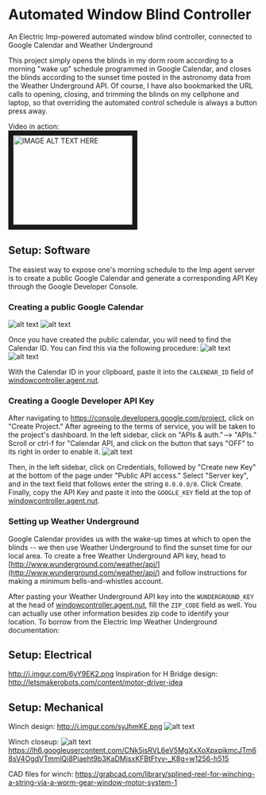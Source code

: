 # Automated Window Blind Controller
An Electric Imp-powered automated window blind controller, connected to Google Calendar and Weather Underground

This project simply opens the blinds in my dorm room according to a morning "wake up" schedule programmed in Google Calendar, and closes the blinds according to the sunset time posted in the astronomy data from the Weather Underground API. Of course, I have also bookmarked the URL calls to opening, closing, and trimming the blinds on my cellphone and laptop, so that overriding the automated control schedule is always a button press away.

Video in action:      
<a href="http://www.youtube.com/watch?feature=player_embedded&v=Lm1xPXeB1SU" target="_blank"><img src="http://img.youtube.com/vi/Lm1xPXeB1SU/0.jpg" 
alt="IMAGE ALT TEXT HERE" width="240" height="180" border="10" /></a>

## Setup: Software

The easiest way to expose one's morning schedule to the Imp agent server is to create a public Google Calendar and generate a corresponding API Key through the Google Developer Console.

### Creating a public Google Calendar

![alt text](http://i.imgur.com/eQKIOjj.png "Creating a Calendar")
![alt text](http://i.imgur.com/hhjkcMW.png "Making it public")

Once you have created the public calendar, you will need to find the Calendar ID. You can find this via the following procedure: 
![alt text](http://i.imgur.com/gNnytCq.png "Calendar settings")
![alt text](http://i.imgur.com/W75srge.png "Getting Calendar ID")

With the Calendar ID in your clipboard, paste it into the `CALENDAR_ID` field of [windowcontroller.agent.nut](https://github.com/acarrillo/window-blind-controller/blob/master/windowcontroller.agent.nut).

### Creating a Google Developer API Key
After navigating to https://console.developers.google.com/project, click on "Create Project." After agreeing to the terms of service, you will be taken to the project's dashboard. In the left sidebar, click on "APIs & auth."--> "APIs." Scroll or ctrl-f for "Calendar API, and click on the button that says "OFF" to its right in order to enable it.
![alt text](http://i.imgur.com/hWEXfDG.png "Getting Calendar ID")

Then, in the left sidebar, click on Credentials, followed by "Create new Key" at the bottom of the page under "Public API access." Select "Server key", and in the text field that follows enter the string `0.0.0.0/0`. Click Create. Finally, copy the API Key and paste it into the `GOOGLE_KEY` field at the top of [windowcontroller.agent.nut](https://github.com/acarrillo/window-blind-controller/blob/master/windowcontroller.agent.nut).

### Setting up Weather Underground

Google Calendar provides us with the wake-up times at which to open the blinds -- we then use Weather Underground to find the sunset time for our local area. To create a free Weather Underground API key, head to [http://www.wunderground.com/weather/api/](http://www.wunderground.com/weather/api/) and follow instructions for making a minimum bells-and-whistles account.

After pasting your Weather Underground API key into the `WUNDERGROUND_KEY` at the head of [windowcontroller.agent.nut](https://github.com/acarrillo/window-blind-controller/blob/master/windowcontroller.agent.nut), fill the `ZIP_CODE` field as well. You can actually use other information besides zip code to identify your location. To borrow from the Electric Imp Weather Underground documentation:


## Setup: Electrical

http://i.imgur.com/6yY9EK2.png
Inspiration for H Bridge design: http://letsmakerobots.com/content/motor-driver-idea

## Setup: Mechanical

Winch design:
http://i.imgur.com/syJhmKE.png
![alt text](http://i.imgur.com/W75srge.png "Getting Calendar ID")

Winch closeup:
![alt text](http://i.imgur.com/W75srge.png "Getting Calendar ID")
https://lh6.googleusercontent.com/CNk5isRVL6eV5MgXxXoXpxpikmcJTm68sV4OgdVTmmlQi8Piaeht9b3KaDMisxKFBtFtyv-_K8g=w1256-h515

CAD files for winch: https://grabcad.com/library/splined-reel-for-winching-a-string-via-a-worm-gear-window-motor-system-1



